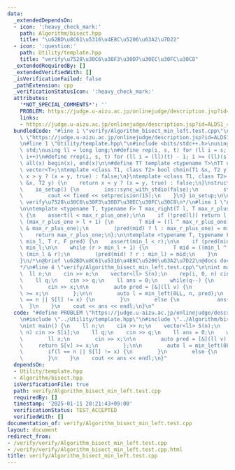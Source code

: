 ```yaml
---
data:
  _extendedDependsOn:
  - icon: ':heavy_check_mark:'
    path: Algorithm/bisect.hpp
    title: "\u62BD\u8C61\u5316\u4E8C\u5206\u63A2\u7D22"
  - icon: ':question:'
    path: Utility/template.hpp
    title: "verify\u7528\u30C6\u30F3\u30D7\u30EC\u30FC\u30C8"
  _extendedRequiredBy: []
  _extendedVerifiedWith: []
  _isVerificationFailed: false
  _pathExtension: cpp
  _verificationStatusIcon: ':heavy_check_mark:'
  attributes:
    '*NOT_SPECIAL_COMMENTS*': ''
    PROBLEM: https://judge.u-aizu.ac.jp/onlinejudge/description.jsp?id=ALDS1_4_B&lang=ja
    links:
    - https://judge.u-aizu.ac.jp/onlinejudge/description.jsp?id=ALDS1_4_B&lang=ja
  bundledCode: "#line 1 \"verify/Algorithm_bisect_min_left.test.cpp\"\n#define PROBLEM\
    \ \"https://judge.u-aizu.ac.jp/onlinejudge/description.jsp?id=ALDS1_4_B&lang=ja\"\
    \n#line 1 \"Utility/template.hpp\"\n#include <bits/stdc++.h>\nusing namespace\
    \ std;\nusing ll = long long;\n#define rep(i, s, t) for (ll i = s; i < (ll)(t);\
    \ i++)\n#define rrep(i, s, t) for (ll i = (ll)(t) - 1; i >= (ll)(s); i--)\n#define\
    \ all(x) begin(x), end(x)\n\n#define TT template <typename T>\nTT using vec =\
    \ vector<T>;\ntemplate <class T1, class T2> bool chmin(T1 &x, T2 y) {\n    return\
    \ x > y ? (x = y, true) : false;\n}\ntemplate <class T1, class T2> bool chmax(T1\
    \ &x, T2 y) {\n    return x < y ? (x = y, true) : false;\n}\nstruct io_setup {\n\
    \    io_setup() {\n        ios::sync_with_stdio(false);\n        std::cin.tie(nullptr);\n\
    \        cout << fixed << setprecision(15);\n    }\n} io_setup;\n\n/*\n@brief\
    \ verify\u7528\u30C6\u30F3\u30D7\u30EC\u30FC\u30C8\n*/\n#line 1 \"Algorithm/bisect.hpp\"\
    \n\ntemplate <typename T, typename F> T max_right(T l, T max_r_plus_one, F pred)\
    \ {\n    assert(l < max_r_plus_one);\n\n    if (!pred(l)) return l;\n\n    while\
    \ (max_r_plus_one > l + 1) {\n        T mid = ((l ^ max_r_plus_one) >> 1) + (l\
    \ & max_r_plus_one);\n        (pred(mid) ? l : max_r_plus_one) = mid;\n    }\n\
    \    return max_r_plus_one;\n};\n\ntemplate <typename T, typename F> T min_left(T\
    \ min_l, T r, F pred) {\n    assert(min_l < r);\n\n    if (pred(min_l)) return\
    \ min_l;\n\n    while (r > min_l + 1) {\n        T mid = ((min_l ^ r) >> 1) +\
    \ (min_l & r);\n        (pred(mid) ? r : min_l) = mid;\n    }\n    return r;\n\
    }\n/*\n@brief \u62BD\u8C61\u5316\u4E8C\u5206\u63A2\u7D22\n@docs doc/bisect.md\n\
    */\n#line 4 \"verify/Algorithm_bisect_min_left.test.cpp\"\n\nint main() {\n  \
    \  ll n;\n    cin >> n;\n    vector<ll> S(n);\n    rep(i, 0, n) cin >> S[i];\n\
    \    ll q;\n    cin >> q;\n    ll ans = 0;\n    while(q--) {\n        ll x;\n\
    \        cin >> x;\n\n        auto pred = [&](ll v) {\n            return S[v]\
    \ >= x;\n        };\n\n        auto l = min_left(0LL, n, pred);\n        if(l\
    \ == n || S[l] != x) {\n        }\n        else {\n            ans++;\n      \
    \  }\n    }\n    cout << ans << endl;\n}\n"
  code: "#define PROBLEM \"https://judge.u-aizu.ac.jp/onlinejudge/description.jsp?id=ALDS1_4_B&lang=ja\"\
    \n#include \"../Utility/template.hpp\"\n#include \"../Algorithm/bisect.hpp\"\n\
    \nint main() {\n    ll n;\n    cin >> n;\n    vector<ll> S(n);\n    rep(i, 0,\
    \ n) cin >> S[i];\n    ll q;\n    cin >> q;\n    ll ans = 0;\n    while(q--) {\n\
    \        ll x;\n        cin >> x;\n\n        auto pred = [&](ll v) {\n       \
    \     return S[v] >= x;\n        };\n\n        auto l = min_left(0LL, n, pred);\n\
    \        if(l == n || S[l] != x) {\n        }\n        else {\n            ans++;\n\
    \        }\n    }\n    cout << ans << endl;\n}"
  dependsOn:
  - Utility/template.hpp
  - Algorithm/bisect.hpp
  isVerificationFile: true
  path: verify/Algorithm_bisect_min_left.test.cpp
  requiredBy: []
  timestamp: '2025-01-11 20:21:43+09:00'
  verificationStatus: TEST_ACCEPTED
  verifiedWith: []
documentation_of: verify/Algorithm_bisect_min_left.test.cpp
layout: document
redirect_from:
- /verify/verify/Algorithm_bisect_min_left.test.cpp
- /verify/verify/Algorithm_bisect_min_left.test.cpp.html
title: verify/Algorithm_bisect_min_left.test.cpp
---
```

